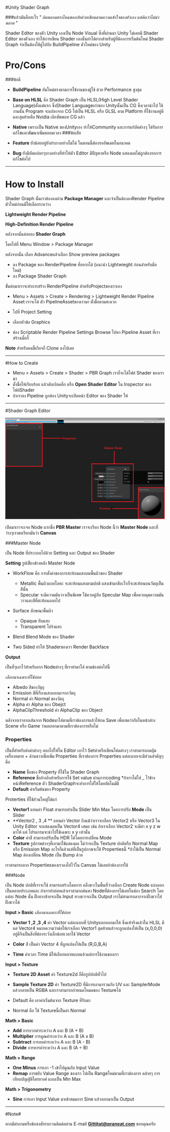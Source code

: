 #Unity Shader Graph

###แล้วมันคืออะไร 
  *" ผิดพลาดตรงไหนขออภัยด้วยเขียนตามความเข้าใจของตัวเอง แต่คิดว่าไม่น่าพลาด "*

Shader Editor ของตัว Unity เองเป็น Node Visual ซึ่งที่ผ่านมา Unity ไม่เคยมี Shader Editor ของตัวเอง
ทำให้การเขียน Shader เองนั้นทำได้ยากสำหรับผู้ที่ต้องการเริ่มต้นใหม่ Shader Graph จำเป็นต้องใช้คู่ไปกับ BuildPipeline ตัวใหม่ของ Unity 

# Pro/Cons
###ข้อดี
 * **BuildPipeline** อันใหม่ตรงตามการใข้งานของผู้ใช้ ด้วย Performance สูงสุด

 * **Base on HLSL** คือ Shader Graph เป็น HLSL(High Level Shader Language)ตั้งแต่แรก ซึ่งShader Languageเก่าของ Unityนั้นเป็น CG ซึ่งเวลานำไป 
     ใช้งานนั้น Program จะแปลงจาก CG ไปเป็น HLSL หรือ GLSL ตาม Platform ที่ใช้งานอยู่ดี และสุดท้ายคือ Nvidia เลิกซัพพอท CG แล้ว

 * **Native** เพราะเป็น Native ของUnityเอง ทำให้Community และการแก้บัคต่างๆ ได้รับการแก้ไขและพัฒนาเพิ่มตลอดเวลา
###ข้อเสีย
 * **Feature** ยังน้อยอยู่ยังทำบางอย่างไม่ได้ ในตอนนี้ต้องรออัพเดทในอนาคต
 * **Bug** ยังมีบัคแปลกๆบางอย่างที่ทำให้ตัว Editor มีปัญหาหรือ Node แสดงผลไม่ถูกต้องรอการแก้ไขต่อไป

***
# How to Install


Shader Graph นั้นเราต้องลงผ่าน **Package Manager**
และจำเป็นต้องลงRender Pipeline ตัวใหม่ก่อนมีให้เลือกระหว่าง

**Lightweight Render Pipeline**

**High-Definition Render Pipeline**

หลังจากนั้นค่อยลง **Shader Graph**

โดยไปที่ Menu Window > Package Manager 

หลังจากนั้น เลือก Advanceแล้วเลือก Show preview packages 

* ลง Package ของ RenderPipeline ที่อยากได้ (แนะนำ Lightwieght ก่อนสำหรับมือใหม่)
* ลง Package Shader Graph

ขั้นต่อมาเราจะทำการสร้าง RenderPipeline สำหรับProjectของเราเอง

 * Menu > Assets > Create > Rendering > Lightweight Render Pipeline Asset เราจะได้ ตัว PipelineAssetของเรามา ตั้งชื่อตามสะดวก

 * ไปที่ Project Setting 
 * เลือกหัวข้อ Graphics 
 * ช่อง Scriptable Render Pipeline Settings Browse ไปหา Pipeline Asset ที่เราสร้างเมื่อกี้


**Note** สำหรับคนขี้เกียจก็ Clone ลงไปเลย

***

#How to Create

 * Menu > Assets > Create > Shader > PBR Graph เราก็จะได้ไฟล์ Shader ของเรามา
 * ตั้งชื่อให้เรียบร้อย แล้วดับเบิลคลิ้ก หรือ **Open Shader Editor** ใน Inspector ของไฟล์Shader
 * ถ้าเราลง Pipeline ถูกต้อง Unityจะเปิดหน้า Editor ของ Shader ให้

***
#Shader Graph Editor

![home](readmeAssets/graphScreen.png)


 เปิดมาเราจะเจอ Node แรกชื่อ **PBR Master** เราจะเรียก Node นี้ว่า **Master Node** และที่ว่างๆเราขอเรียกมันว่า **Canvas**  

###Master Node

เป็น Node ที่ประกอบไปด้วย Setting และ Output ของ Shader
 
**Setting** รูปเฟืองข้างหลัง Master Node 

* WorkFlow คือ การตั้งค่าของการสะท้อนแสงบนพื้นผิวของ Shader
    * Metallic พื้นผิวแบบโลหะ จะสะท้อนแสงตามปกติ แสงเข้ามาสีอะไรก็จะสะท้อนบนวัตถุเป็นสีนั้น
    * Specular จะมีความมันวาวเป็นพิเศษ ใช้ควบคู่กับ Specular Map เพื่อควบคุมความมันวาวและสีที่สะท้อนออกไป

*  Surface ลักษณะพื้นผิว

    * Opaque ทึบแสง
    * Transparent โปร่งแสง

* Blend Blend Mode ของ Shader
* Two Sided ทำให้ Shaderของเรา Render Backface 

**Output**


 เป็นที่ๆเอาไว้สำหรับลาก Nodeต่างๆ ที่เราทำมาใส่ ตามช่องต่อไปนี้

*เลือกมาเฉพาะที่ใช้บ่อย*

 * Albedo สีของวัตุถุ
 * Emission สีที่เรืองแสงออกมาจากวัตถุ
 * Normal ค่า Normal ของวัตถุ
 * Alpha ค่า Alpha ของ Obejct 
 * AlphaClipThreshold ค่า AlphaClip ของ Object 

หลังจากเราลากเส้นจาก Nodeมาใส่ตามที่เราต้องการแล้วให้กด Save เพื่อเชคว่ากับในหน้าต่าง Scene หรือ Game ว่าผลออกมาตามที่เราต้องการหรือไม่

### Properties

เป็นที่สำหรับส่งค่าต่างๆ ออกไปให้ใน Editor เอาไว้ Setค่าหรือเขียนโค้ดต่างๆ เราสามารถกดปุ่มเครื่องหมาย + ด้านขวาเพื่อเพิ่ม Properties ที่เราต้องการ
Properties แต่ละแบบจะมีส่วนสำคัญๆ คือ
 
* **Name** ชื่อของ Property ที่ใช้ใน Shader Graph
* **Reference** ชื่ออ้างอิงสำหรับการใช้ Set value ผ่านการcoding *ถ้าเราไม่ใส่ _ ไว้ข้างหน้าReference ตัว ShaderGraphจะทำการใส่ให้โดยอัตโนมัติ
* **Default** ค่าเริ่มต้นของ Property

Proterties ที่ใช้ส่วนใหญ่ได้แก่ 

* **Vector1** แทนค่า Float สามารถทำเป็น Slider Min Max โดยการปรับ **Mode** เป็น Slider
* **Vector2 , 3 ,4 ** แทนค่า Vector ถึงแม้ว่าเราจะเลือก Vector2 หรือ Vector3 ใน Unity Editor จะแสดงผลเป็น Vector4 เสมอ เช่น ถ้าเราเลือก Vector2 จะมีค่า x y z w มาให้ แต่ โปรแกรมจะนำไปใช้เฉพาะ x y เท่านั้น
* **Color** ค่าสี สามารถปรับเป็น HDR ได้โดยการเปลี่ยน Mode
* **Texture** รูปภาพต่างๆที่เอามาใช้แสดงผล ไม่ว่าจะเป็น Texture ปกติหรือ Normal Map หรือ Emission Map อะไรก็แล้วแต่ที่เป็นรูปภาพจะใช้ Propertiesนี้ *ถ้าใช้เป็น Normal Map ต้องเปลี่ยน Mode เป็น Bump ด้วย

เราสามารถลาก Propertiesของเราลงไปไว้ใน Canvas ได้เลยถ้าต้องการใช้

###Node

เป็น Node ปกติที่เราจะใช้ สามารถสร้างโดยการ คลิ้งขวาในพื้นที่ว่างเลือก Create Node แบ่งออกเป็นหลายประเภทและ ถ้าเราทำบ่อยแล้วเราสามาถค้นหา Nodeที่ต้องการได้เลยในช่อง Search โดยแต่ละ Node นั้น ฝั่งทางซ้ายจะเป็น Input ทางขวาจะเป็น Output เราไม่สามารถลากจากฝั่งขวาใส่ฝั่งขวาได้


**Input > Basic**
  *เลือกมาเฉพาะที่ใช้บ่อย*
 
 * **Vector 1 ,2 ,3 ,4** ค่า Vector แต่ละแบบที่ Unityแยกออกมาให้ ซึ่งแท้จริงแล้วใน HLSL มีแค่ Vector4 หมายความว่าต่อให้เราเลือก Vector1 สุดท้ายแล้วจะถูกแปลงให้เป็น (x,0,0,0) อยู่ดีจึงเป็นสิ่งที่ต้องระวังเล็กน้อยเวลาใช้ Vector

 * **Color** สี เป็นค่า Vector 4 ที่ถูกแปลงให้เป็น (R,G,B,A) 

 * **Time** ค่าเวลา Time มีให้เลือกหลายแบบแล้วแต่การใช้งานของเรา 

**Input > Texture**

 * **Texture 2D Asset** ค่า Texture2d ก็คือรูปปกติทั่วไป

 * **Sample Texture 2D** ค่า Texture2D ที่มีการเอามารวมกับ UV และ SamplerMode แล้วกลายเป็น RGBA และเราสามารถกำหนดโหมดของ Textureได้
  * Default คือ เอาค่าเริ่มต้นจาก Texture ที่รับมา
  * Normal คือ ใช้ Textureนี้เป็นค่า Normal
 
**Math > Basic**

 * **Add** การบวกค่าระหว่าง A และ B (A + B)
 * **Multiplier** การคูณค่าระหว่าง A และ B (A x B) 
 * **Subtract** การลบค่าระหว่าง A และ B  (A - B)
 * **Divide** การหารค่าระหว่าง A และ B (A ÷ B)
 
**Math > Range**

 * **One Minus** การเอา -1 เข้าไปคูณกับ Input Value
 * **Remap** การขยับ Value Range ของเรา ไปเป็น Rangeใหม่ตามที่เราต้องการ คล้ายๆ การเทียบบัญญัติไตรยางศ์ แบบเป็น Min Max

**Math > Trigonometry**

 * **Sine** การเอา Input Value มาเข้าสมมการ Sine แล้วออกมาเป็น Output


***

#Note#


 หากมีคำถามหรือข้อสงสัยรบกวนติดต่อผ่าน E-mail **Gittitat@praneat.com** ขอบคุณครับ









	 
